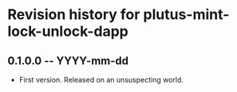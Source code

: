 # Revision history for plutus-mint-lock-unlock-dapp

## 0.1.0.0 -- YYYY-mm-dd

* First version. Released on an unsuspecting world.
